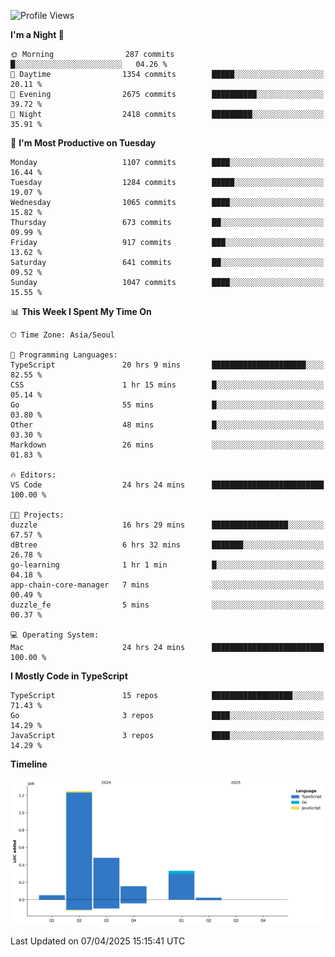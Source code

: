 <!--START_SECTION:waka-->
![Profile Views](http://img.shields.io/badge/Profile%20Views-50-blue)

**I'm a Night 🦉** 

```text
🌞 Morning                287 commits         █░░░░░░░░░░░░░░░░░░░░░░░░   04.26 % 
🌆 Daytime                1354 commits        █████░░░░░░░░░░░░░░░░░░░░   20.11 % 
🌃 Evening                2675 commits        ██████████░░░░░░░░░░░░░░░   39.72 % 
🌙 Night                  2418 commits        █████████░░░░░░░░░░░░░░░░   35.91 % 
```
📅 **I'm Most Productive on Tuesday** 

```text
Monday                   1107 commits        ████░░░░░░░░░░░░░░░░░░░░░   16.44 % 
Tuesday                  1284 commits        █████░░░░░░░░░░░░░░░░░░░░   19.07 % 
Wednesday                1065 commits        ████░░░░░░░░░░░░░░░░░░░░░   15.82 % 
Thursday                 673 commits         ██░░░░░░░░░░░░░░░░░░░░░░░   09.99 % 
Friday                   917 commits         ███░░░░░░░░░░░░░░░░░░░░░░   13.62 % 
Saturday                 641 commits         ██░░░░░░░░░░░░░░░░░░░░░░░   09.52 % 
Sunday                   1047 commits        ████░░░░░░░░░░░░░░░░░░░░░   15.55 % 
```


📊 **This Week I Spent My Time On** 

```text
🕑︎ Time Zone: Asia/Seoul

💬 Programming Languages: 
TypeScript               20 hrs 9 mins       █████████████████████░░░░   82.55 % 
CSS                      1 hr 15 mins        █░░░░░░░░░░░░░░░░░░░░░░░░   05.14 % 
Go                       55 mins             █░░░░░░░░░░░░░░░░░░░░░░░░   03.80 % 
Other                    48 mins             █░░░░░░░░░░░░░░░░░░░░░░░░   03.30 % 
Markdown                 26 mins             ░░░░░░░░░░░░░░░░░░░░░░░░░   01.83 % 

🔥 Editors: 
VS Code                  24 hrs 24 mins      █████████████████████████   100.00 % 

🐱‍💻 Projects: 
duzzle                   16 hrs 29 mins      █████████████████░░░░░░░░   67.57 % 
dBtree                   6 hrs 32 mins       ███████░░░░░░░░░░░░░░░░░░   26.78 % 
go-learning              1 hr 1 min          █░░░░░░░░░░░░░░░░░░░░░░░░   04.18 % 
app-chain-core-manager   7 mins              ░░░░░░░░░░░░░░░░░░░░░░░░░   00.49 % 
duzzle_fe                5 mins              ░░░░░░░░░░░░░░░░░░░░░░░░░   00.37 % 

💻 Operating System: 
Mac                      24 hrs 24 mins      █████████████████████████   100.00 % 
```

**I Mostly Code in TypeScript** 

```text
TypeScript               15 repos            ██████████████████░░░░░░░   71.43 % 
Go                       3 repos             ████░░░░░░░░░░░░░░░░░░░░░   14.29 % 
JavaScript               3 repos             ████░░░░░░░░░░░░░░░░░░░░░   14.29 % 
```



**Timeline**

![Lines of Code chart](https://raw.githubusercontent.com/piper-hyowon/piper-hyowon/main/assets/bar_graph.png)


 Last Updated on 07/04/2025 15:15:41 UTC
<!--END_SECTION:waka-->

